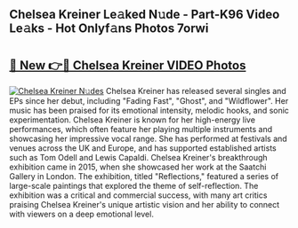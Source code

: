 ## Chelsea Kreiner Le𝚊ked N𝚞de - Part-K96 Video Le𝚊ks - Hot Onlyf𝚊ns Photos 7orwi

# <h2><a href="http://ab97861.deff.icu/?id=Chelsea+Kreiner">🔗 New 👉🔴 Chelsea Kreiner VIDEO Photos</a></h2>

[![Chelsea Kreiner N𝚞des](https://i.imgur.com/rIISA9y.gif)](http://ab97861.deff.icu/?id=Chelsea+Kreiner)
Chelsea Kreiner has released several singles and EPs since her debut, including "Fading Fast", "Ghost", and "Wildflower". Her music has been praised for its emotional intensity, melodic hooks, and sonic experimentation. Chelsea Kreiner is known for her high-energy live performances, which often feature her playing multiple instruments and showcasing her impressive vocal range. She has performed at festivals and venues across the UK and Europe, and has supported established artists such as Tom Odell and Lewis Capaldi. Chelsea Kreiner's breakthrough exhibition came in 2015, when she showcased her work at the Saatchi Gallery in London. The exhibition, titled "Reflections," featured a series of large-scale paintings that explored the theme of self-reflection. The exhibition was a critical and commercial success, with many art critics praising Chelsea Kreiner's unique artistic vision and her ability to connect with viewers on a deep emotional level.
